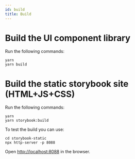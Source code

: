 ```yaml
---
id: build
title: Build
---
```


# Build the UI component library

Run the following commands:

```shell
yarn
yarn build
```

# Build the static storybook site (HTML+JS+CSS)

Run the following commands:

```shell
yarn
yarn storybook:build
```

To test the build you can use:

```shell
cd storybook-static
npx http-server -p 8088
```

Open <http://localhost:8088> in the browser.
